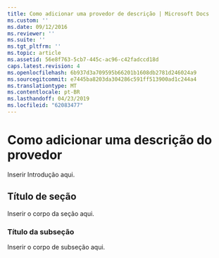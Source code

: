 ```yaml
---
title: Como adicionar uma provedor de descrição | Microsoft Docs
ms.custom: ''
ms.date: 09/12/2016
ms.reviewer: ''
ms.suite: ''
ms.tgt_pltfrm: ''
ms.topic: article
ms.assetid: 56e8f763-5cb7-445c-ac96-c42fadccd18d
caps.latest.revision: 4
ms.openlocfilehash: 6b937d3a709595b66201b1608db2781d246024a9
ms.sourcegitcommit: e7445ba8203da304286c591ff513900ad1c244a4
ms.translationtype: MT
ms.contentlocale: pt-BR
ms.lasthandoff: 04/23/2019
ms.locfileid: "62083477"
---
```

# <a name="how-to-add-a-provider-description"></a>Como adicionar uma descrição do provedor

Inserir Introdução aqui.

## <a name="section-heading"></a>Título de seção

Inserir o corpo da seção aqui.

### <a name="subsection-heading"></a>Título da subseção

Inserir o corpo de subseção aqui.
